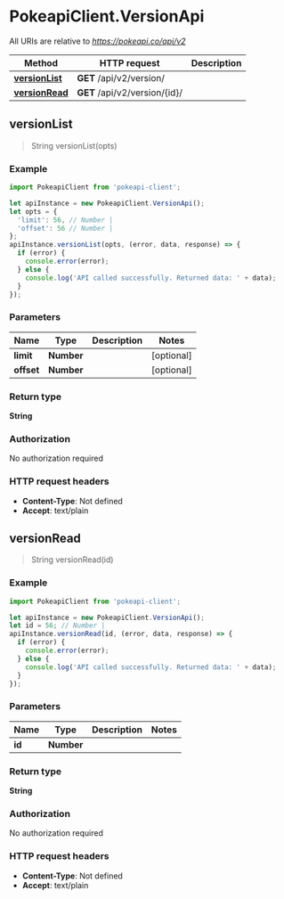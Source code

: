 # PokeapiClient.VersionApi

All URIs are relative to *https://pokeapi.co/api/v2*

Method | HTTP request | Description
------------- | ------------- | -------------
[**versionList**](VersionApi.md#versionList) | **GET** /api/v2/version/ | 
[**versionRead**](VersionApi.md#versionRead) | **GET** /api/v2/version/{id}/ | 



## versionList

> String versionList(opts)



### Example

```javascript
import PokeapiClient from 'pokeapi-client';

let apiInstance = new PokeapiClient.VersionApi();
let opts = {
  'limit': 56, // Number | 
  'offset': 56 // Number | 
};
apiInstance.versionList(opts, (error, data, response) => {
  if (error) {
    console.error(error);
  } else {
    console.log('API called successfully. Returned data: ' + data);
  }
});
```

### Parameters


Name | Type | Description  | Notes
------------- | ------------- | ------------- | -------------
 **limit** | **Number**|  | [optional] 
 **offset** | **Number**|  | [optional] 

### Return type

**String**

### Authorization

No authorization required

### HTTP request headers

- **Content-Type**: Not defined
- **Accept**: text/plain


## versionRead

> String versionRead(id)



### Example

```javascript
import PokeapiClient from 'pokeapi-client';

let apiInstance = new PokeapiClient.VersionApi();
let id = 56; // Number | 
apiInstance.versionRead(id, (error, data, response) => {
  if (error) {
    console.error(error);
  } else {
    console.log('API called successfully. Returned data: ' + data);
  }
});
```

### Parameters


Name | Type | Description  | Notes
------------- | ------------- | ------------- | -------------
 **id** | **Number**|  | 

### Return type

**String**

### Authorization

No authorization required

### HTTP request headers

- **Content-Type**: Not defined
- **Accept**: text/plain

